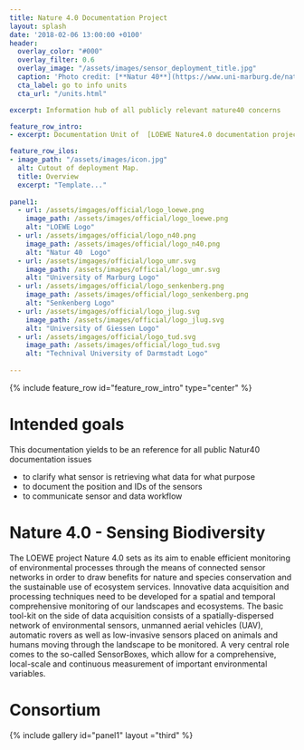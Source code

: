 ```yaml
---
title: Nature 4.0 Documentation Project
layout: splash
date: '2018-02-06 13:00:00 +0100'
header:
  overlay_color: "#000"
  overlay_filter: 0.6
  overlay_image: "/assets/images/sensor_deployment_title.jpg"
  caption: 'Photo credit: [**Natur 40**](https://www.uni-marburg.de/natur40)'
  cta_label: go to info units
  cta_url: "/units.html"

excerpt: Information hub of all publicly relevant nature40 concerns

feature_row_intro:
- excerpt: Documentation Unit of  [LOEWE Nature4.0 documentation project](https://https://nature40.github.io/) at Marburg University

feature_row_ilos:
- image_path: "/assets/images/icon.jpg"
  alt: Cutout of deployment Map.
  title: Overview
  excerpt: "Template..."
  
panel1:
  - url: /assets/imgages/official/logo_loewe.png
    image_path: /assets/images/official/logo_loewe.png
    alt: "LOEWE Logo"    
  - url: /assets/imgages/official/logo_n40.png
    image_path: /assets/images/official/logo_n40.png
    alt: "Natur 40  Logo"       
  - url: /assets/imgages/official/logo_umr.svg
    image_path: /assets/images/official/logo_umr.svg
    alt: "University of Marburg Logo"
  - url: /assets/imgages/official/logo_senkenberg.png
    image_path: /assets/images/official/logo_senkenberg.png
    alt: "Senkenberg Logo"
  - url: /assets/imgages/official/logo_jlug.svg
    image_path: /assets/images/official/logo_jlug.svg
    alt: "University of Giessen Logo"
  - url: /assets/imgages/official/logo_tud.svg
    image_path: /assets/images/official/logo_tud.svg
    alt: "Technival University of Darmstadt Logo"    
 
---
```


{% include feature_row id="feature_row_intro" type="center" %}


# Intended goals
This documentation yields to be an reference for all public Natur40 documentation issues

* to clarify what sensor is retrieving what data for what purpose
* to document the position and IDs of the sensors 
* to communicate sensor and data workflow



# Nature 4.0 - Sensing Biodiversity

The LOEWE project Nature 4.0 sets as its aim to enable efficient monitoring of environmental processes through the means of connected sensor networks in order to draw benefits for nature and species conservation and the sustainable use of ecosystem services. Innovative data acquisition and processing techniques need to be developed for a spatial and temporal comprehensive monitoring of our landscapes and ecosystems. The basic tool-kit on the side of data acquisition consists of a spatially-dispersed network of environmental sensors, unmanned aerial vehicles (UAV), automatic rovers as well as low-invasive sensors placed on animals and humans moving through the landscape to be monitored. A very central role comes to the so-called SensorBoxes, which allow for a comprehensive, local-scale and continuous measurement of important environmental variables. 

# Consortium

{% include gallery id="panel1"   layout ="third"  %}


